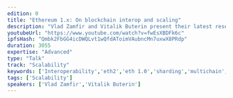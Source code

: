 ```yaml
---
edition: 0
title: "Ethereum 1.x: On blockchain interop and scaling"
description: "Vlad Zamfir and Vitalik Buterin present their latest research on blockchain interoperability and scaling as part of DEVCON 0."
youtubeUrl: "https://www.youtube.com/watch?v=fwEsXBDFk6c"
ipfsHash: "Qmbk2FbGG4icDWQLvt1wQfdAToimVAubncMn7uxwX8PRdp"
duration: 3055
expertise: "Advanced"
type: "Talk"
track: "Scalability"
keywords: ['Interoperability','eth2','eth 1.0','sharding','multichain','architecture','micropayments','transactions','channel','hypercube','tree','heterochain','security','jury','pos','redundancy','superchain','light client','proof']
tags: ['Scalability']
speakers: ['Vlad Zamfir','Vitalik Buterin']
---
```

